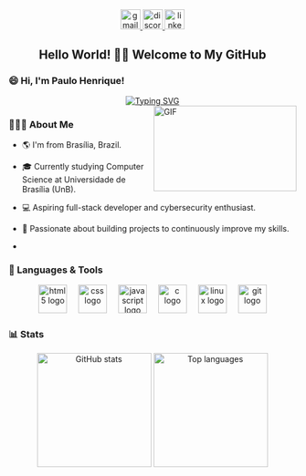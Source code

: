 <div align="center">
  <a href="mailto:paulohpr.comercial@gmail.com" target="_blank">
    <img src="https://img.shields.io/static/v1?message=Gmail&logo=gmail&label=&color=D14836&logoColor=white&labelColor=&style=for-the-badge" height="35" alt="gmail logo" />
  </a>
  
  <a href="https://discord.com/users/1087450730887118878" target="_blank">
    <img src="https://img.shields.io/static/v1?message=Discord&logo=discord&label=&color=7289DA&logoColor=white&labelColor=&style=for-the-badge" height="35" alt="discord logo" />
  </a>
  
  <a href="https://www.linkedin.com/in/paulo-henrique-445520379" target="_blank">
    <img src="https://img.shields.io/static/v1?message=LinkedIn&logo=linkedin&label=&color=0077B5&logoColor=white&labelColor=&style=for-the-badge" height="35" alt="linkedin logo" />
  </a>
</div>

<h2 align="center">Hello World! 👋🏾 Welcome to My GitHub</h2>

### <p align="left">😄 Hi, I'm Paulo Henrique!</p>


<div align="center">
  <a href="https://git.io/typing-svg"><img src="https://readme-typing-svg.demolab.com?font=Fira+Code&weight=600&size=25&pause=1000&color=FFF000&background=FF56FF00&center=true&width=435&lines=Aspiring+Full-Stack+Developer+" alt="Typing SVG" /></a>
<a target="_blank"></div>

  <img align="right" height="150" width="250" alt="GIF" src="https://i.pinimg.com/originals/e1/d4/c7/e1d4c7ddfa20bbfdd77b564e548a4c3c.gif">
</a>

### 👨🏾‍💻 About Me

- 🌎 I'm from Brasília, Brazil.  
- 🎓 Currently studying Computer Science at Universidade de Brasília (UnB).  
- 💻 Aspiring full-stack developer and cybersecurity enthusiast.  
- 🚀 Passionate about building projects to continuously improve my skills.

- 


### 🧰 Languages & Tools


<div align="center">


  <img src="https://skillicons.dev/icons?i=html" height="50" alt="html5 logo"  />


  <img width="12" />


  <img src="https://skillicons.dev/icons?i=css" height="50" alt="css logo"  />


  <img width="12" />


  <img src="https://skillicons.dev/icons?i=js" height="50" alt="javascript logo"  />


  <img width="12" />


  <img src="https://skillicons.dev/icons?i=c" height="50" alt="c logo"  />


  <img width="12" />


  <img src="https://skillicons.dev/icons?i=linux" height="50" alt="linux logo"  />


  <img width="12" />


  <img src="https://skillicons.dev/icons?i=git" height="50" alt="git logo"  />


</div>





### 📊 Stats





<div align="center">


  <img src="https://github-readme-stats.vercel.app/api?username=Paulohpr&hide_title=false&hide_rank=false&show_icons=true&include_all_commits=true&count_private=true&disable_animations=false&theme=highcontrast&locale=en&hide_border=false" height="200" alt="GitHub stats" />


  <img src="https://github-readme-stats.vercel.app/api/top-langs?username=Paulohpr&locale=en&hide_title=true&layout=compact&card_width=320&langs_count=5&theme=highcontrast&hide_border=false" height="200" alt="Top languages" />


</div>



